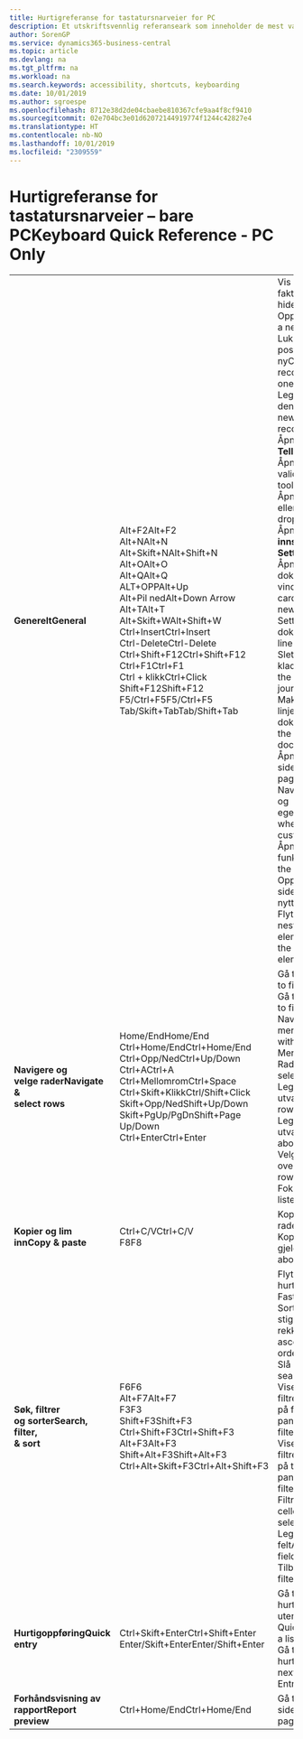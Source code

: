 ```yaml
---
title: Hurtigreferanse for tastatursnarveier for PC
description: Et utskriftsvennlig referanseark som inneholder de mest vanlige tastatursnarveiene for PC-brukere.
author: SorenGP
ms.service: dynamics365-business-central
ms.topic: article
ms.devlang: na
ms.tgt_pltfrm: na
ms.workload: na
ms.search.keywords: accessibility, shortcuts, keyboarding
ms.date: 10/01/2019
ms.author: sgroespe
ms.openlocfilehash: 8712e38d2de04cbaebe810367cfe9aa4f8cf9410
ms.sourcegitcommit: 02e704bc3e01d62072144919774f1244c42827e4
ms.translationtype: HT
ms.contentlocale: nb-NO
ms.lasthandoff: 10/01/2019
ms.locfileid: "2309559"
---
```

# <a name="keyboard-quick-reference---pc-only"></a><span data-ttu-id="5567f-103">Hurtigreferanse for tastatursnarveier – bare PC</span><span class="sxs-lookup"><span data-stu-id="5567f-103">Keyboard Quick Reference - PC Only</span></span>

||||  
|----------------|-----------|----------------|
|<span data-ttu-id="5567f-104">**Generelt**</span><span class="sxs-lookup"><span data-stu-id="5567f-104">**General**</span></span>|<span data-ttu-id="5567f-105">Alt+F2</span><span class="sxs-lookup"><span data-stu-id="5567f-105">Alt+F2</span></span><br /><span data-ttu-id="5567f-106">Alt+N</span><span class="sxs-lookup"><span data-stu-id="5567f-106">Alt+N</span></span><br /><span data-ttu-id="5567f-107">Alt+Skift+N</span><span class="sxs-lookup"><span data-stu-id="5567f-107">Alt+Shift+N</span></span><br /><span data-ttu-id="5567f-108">Alt+O</span><span class="sxs-lookup"><span data-stu-id="5567f-108">Alt+O</span></span><br /><span data-ttu-id="5567f-109">Alt+Q</span><span class="sxs-lookup"><span data-stu-id="5567f-109">Alt+Q</span></span><br /><span data-ttu-id="5567f-110">ALT+OPP</span><span class="sxs-lookup"><span data-stu-id="5567f-110">Alt+Up</span></span><br /><span data-ttu-id="5567f-111">Alt+Pil ned</span><span class="sxs-lookup"><span data-stu-id="5567f-111">Alt+Down Arrow</span></span><br /><span data-ttu-id="5567f-112">Alt+T</span><span class="sxs-lookup"><span data-stu-id="5567f-112">Alt+T</span></span><br /><span data-ttu-id="5567f-113">Alt+Skift+W</span><span class="sxs-lookup"><span data-stu-id="5567f-113">Alt+Shift+W</span></span><br /><span data-ttu-id="5567f-114">Ctrl+Insert</span><span class="sxs-lookup"><span data-stu-id="5567f-114">Ctrl+Insert</span></span><br /><span data-ttu-id="5567f-115">Ctrl-Delete</span><span class="sxs-lookup"><span data-stu-id="5567f-115">Ctrl-Delete</span></span><br /><span data-ttu-id="5567f-116">Ctrl+Shift+F12</span><span class="sxs-lookup"><span data-stu-id="5567f-116">Ctrl+Shift+F12</span></span><br /><span data-ttu-id="5567f-117">Ctrl+F1</span><span class="sxs-lookup"><span data-stu-id="5567f-117">Ctrl+F1</span></span><br /><span data-ttu-id="5567f-118">Ctrl + klikk</span><span class="sxs-lookup"><span data-stu-id="5567f-118">Ctrl+Click</span></span><br /><span data-ttu-id="5567f-119">Shift+F12</span><span class="sxs-lookup"><span data-stu-id="5567f-119">Shift+F12</span></span><br /><span data-ttu-id="5567f-120">F5/Ctrl+F5</span><span class="sxs-lookup"><span data-stu-id="5567f-120">F5/Ctrl+F5</span></span><br /><span data-ttu-id="5567f-121">Tab/Skift+Tab</span><span class="sxs-lookup"><span data-stu-id="5567f-121">Tab/Shift+Tab</span></span><br />|<span data-ttu-id="5567f-122">Vis og skjul faktaboksruten</span><span class="sxs-lookup"><span data-stu-id="5567f-122">Show and hide the FactBox pane</span></span><br /><span data-ttu-id="5567f-123">Opprett en ny post</span><span class="sxs-lookup"><span data-stu-id="5567f-123">Create a new record</span></span><br /><span data-ttu-id="5567f-124">Lukk en nylig opprettet post, og opprett en ny</span><span class="sxs-lookup"><span data-stu-id="5567f-124">Close a newly created record and create a new one</span></span><br /><span data-ttu-id="5567f-125">Legg til et nytt notat for den valgte posten</span><span class="sxs-lookup"><span data-stu-id="5567f-125">Add a new note for the selected record</span></span><br /><span data-ttu-id="5567f-126">Åpne **Fortell meg**</span><span class="sxs-lookup"><span data-stu-id="5567f-126">Open **Tell me**</span></span><br /><span data-ttu-id="5567f-127">Åpne verktøytips eller valideringsfeil</span><span class="sxs-lookup"><span data-stu-id="5567f-127">Open tooltip or validation error</span></span><br /><span data-ttu-id="5567f-128">Åpne en rullegardinmeny eller slå opp</span><span class="sxs-lookup"><span data-stu-id="5567f-128">Open a drop-down or look up</span></span><br /><span data-ttu-id="5567f-129">Åpne siden **Mine innstillinger**</span><span class="sxs-lookup"><span data-stu-id="5567f-129">Open the **My Settings** page</span></span><br /><span data-ttu-id="5567f-130">Åpne gjeldende kort eller dokument i et nytt vindu</span><span class="sxs-lookup"><span data-stu-id="5567f-130">Open the current card or document in a new window</span></span><br /><span data-ttu-id="5567f-131">Sett inn en ny linje i et dokument</span><span class="sxs-lookup"><span data-stu-id="5567f-131">Insert a new line on a document</span></span><br /><span data-ttu-id="5567f-132">Slett linjen i et dokument, kladd og forslag.</span><span class="sxs-lookup"><span data-stu-id="5567f-132">Delete the line on a document, journal, or worksheet</span></span><br /><span data-ttu-id="5567f-133">Maksimer linjeelementdelen på en dokumentside</span><span class="sxs-lookup"><span data-stu-id="5567f-133">Maximize the line items part on a document page</span></span><br /><span data-ttu-id="5567f-134">Åpne hjelpen for siden</span><span class="sxs-lookup"><span data-stu-id="5567f-134">Open help for the page</span></span><br /><span data-ttu-id="5567f-135">Navigere når du tilpasser og egendefinerer</span><span class="sxs-lookup"><span data-stu-id="5567f-135">Navigate when personalizing and customizing</span></span><br /><span data-ttu-id="5567f-136">Åpne funksjonsoversikten</span><span class="sxs-lookup"><span data-stu-id="5567f-136">Open the feature overview</span></span><br /><span data-ttu-id="5567f-137">Oppdatere / laste inn side på nytt</span><span class="sxs-lookup"><span data-stu-id="5567f-137">Refresh/reload page</span></span><br /><span data-ttu-id="5567f-138">Flytte fokus til neste/forrige element</span><span class="sxs-lookup"><span data-stu-id="5567f-138">Move focus to the next/previous element</span></span>|
|<span data-ttu-id="5567f-139">**Navigere og<br />velge rader**</span><span class="sxs-lookup"><span data-stu-id="5567f-139">**Navigate &<br />select rows**</span></span>| <span data-ttu-id="5567f-140">Home/End</span><span class="sxs-lookup"><span data-stu-id="5567f-140">Home/End</span></span><br /><span data-ttu-id="5567f-141">Ctrl+Home/End</span><span class="sxs-lookup"><span data-stu-id="5567f-141">Ctrl+Home/End</span></span> <br /><span data-ttu-id="5567f-142">Ctrl+Opp/Ned</span><span class="sxs-lookup"><span data-stu-id="5567f-142">Ctrl+Up/Down</span></span><br /><span data-ttu-id="5567f-143">Ctrl+A</span><span class="sxs-lookup"><span data-stu-id="5567f-143">Ctrl+A</span></span> <br /><span data-ttu-id="5567f-144">Ctrl+Mellomrom</span><span class="sxs-lookup"><span data-stu-id="5567f-144">Ctrl+Space</span></span><br /><span data-ttu-id="5567f-145">Ctrl+Skift+Klikk</span><span class="sxs-lookup"><span data-stu-id="5567f-145">Ctrl/Shift+Click</span></span><br /><span data-ttu-id="5567f-146">Skift+Opp/Ned</span><span class="sxs-lookup"><span data-stu-id="5567f-146">Shift+Up/Down</span></span><br /><span data-ttu-id="5567f-147">Skift+PgUp/PgDn</span><span class="sxs-lookup"><span data-stu-id="5567f-147">Shift+Page Up/Down</span></span><br /><span data-ttu-id="5567f-148">Ctrl+Enter</span><span class="sxs-lookup"><span data-stu-id="5567f-148">Ctrl+Enter</span></span>| <span data-ttu-id="5567f-149">Gå til første/siste felt</span><span class="sxs-lookup"><span data-stu-id="5567f-149">Go to first/last field</span></span><br /><span data-ttu-id="5567f-150">Gå til første/siste rad</span><span class="sxs-lookup"><span data-stu-id="5567f-150">Go to first/last row</span></span><br /><span data-ttu-id="5567f-151">Navigere uten å tape merkingen</span><span class="sxs-lookup"><span data-stu-id="5567f-151">Navigate without losing selection</span></span><br /><span data-ttu-id="5567f-152">Merke alt</span><span class="sxs-lookup"><span data-stu-id="5567f-152">Select all</span></span><br /><span data-ttu-id="5567f-153">Radvalg på/av</span><span class="sxs-lookup"><span data-stu-id="5567f-153">Toggle row selection</span></span><br /> <span data-ttu-id="5567f-154">Legge til raden(e) i utvalget</span><span class="sxs-lookup"><span data-stu-id="5567f-154">Add the row/rows to the selection</span></span><br /><span data-ttu-id="5567f-155">Legge til rad over/under utvalget</span><span class="sxs-lookup"><span data-stu-id="5567f-155">Add row above/below to selection</span></span><br /><span data-ttu-id="5567f-156">Velge synlige rader over/under</span><span class="sxs-lookup"><span data-stu-id="5567f-156">Select visible rows above/below</span></span> <br /><span data-ttu-id="5567f-157">Fokuserer ut fra listen</span><span class="sxs-lookup"><span data-stu-id="5567f-157">Focus out of the list</span></span>|
|<span data-ttu-id="5567f-158">**Kopier og lim inn**</span><span class="sxs-lookup"><span data-stu-id="5567f-158">**Copy & paste**</span></span>|<span data-ttu-id="5567f-159">Ctrl+C/V</span><span class="sxs-lookup"><span data-stu-id="5567f-159">Ctrl+C/V</span></span><br /><span data-ttu-id="5567f-160">F8</span><span class="sxs-lookup"><span data-stu-id="5567f-160">F8</span></span>|<span data-ttu-id="5567f-161">Kopier / lim inn rader</span><span class="sxs-lookup"><span data-stu-id="5567f-161">Copy/paste rows</span></span><br /><span data-ttu-id="5567f-162">Kopiere feltet over til gjeldende rad</span><span class="sxs-lookup"><span data-stu-id="5567f-162">Copy field above into current row</span></span>|
|<span data-ttu-id="5567f-163">**Søk, filtrer <br />og sorter**</span><span class="sxs-lookup"><span data-stu-id="5567f-163">**Search, filter, <br />& sort**</span></span>|<span data-ttu-id="5567f-164">F6</span><span class="sxs-lookup"><span data-stu-id="5567f-164">F6</span></span><br /><span data-ttu-id="5567f-165">Alt+F7</span><span class="sxs-lookup"><span data-stu-id="5567f-165">Alt+F7</span></span><br /><span data-ttu-id="5567f-166">F3</span><span class="sxs-lookup"><span data-stu-id="5567f-166">F3</span></span><br /><span data-ttu-id="5567f-167">Shift+F3</span><span class="sxs-lookup"><span data-stu-id="5567f-167">Shift+F3</span></span><br /><span data-ttu-id="5567f-168">Ctrl+Shift+F3</span><span class="sxs-lookup"><span data-stu-id="5567f-168">Ctrl+Shift+F3</span></span><br /><span data-ttu-id="5567f-169">Alt+F3</span><span class="sxs-lookup"><span data-stu-id="5567f-169">Alt+F3</span></span><br /><span data-ttu-id="5567f-170">Shift+Alt+F3</span><span class="sxs-lookup"><span data-stu-id="5567f-170">Shift+Alt+F3</span></span><br /><span data-ttu-id="5567f-171">Ctrl+Alt+Skift+F3</span><span class="sxs-lookup"><span data-stu-id="5567f-171">Ctrl+Alt+Shift+F3</span></span>|<span data-ttu-id="5567f-172">Flytt til neste hurtigfane</span><span class="sxs-lookup"><span data-stu-id="5567f-172">Move to next FastTab</span></span><br /><span data-ttu-id="5567f-173">Sorter kolonne i stigende/synkende rekkefølge</span><span class="sxs-lookup"><span data-stu-id="5567f-173">Sort column in ascending/descending order</span></span><br /><span data-ttu-id="5567f-174">Slå søk på/av</span><span class="sxs-lookup"><span data-stu-id="5567f-174">Toggle search</span></span><br /><span data-ttu-id="5567f-175">Vise/skjule filtreringsruten. fokusere på feltfiltre</span><span class="sxs-lookup"><span data-stu-id="5567f-175">Toggle filter pane; focus on field filters</span></span><br /><span data-ttu-id="5567f-176">Vise/skjule filtreringsruten; fokusere på totalfiltre</span><span class="sxs-lookup"><span data-stu-id="5567f-176">Toggle filter pane; focus on totals filters</span></span><br /><span data-ttu-id="5567f-177">Filtrere på den valgte celleverdien</span><span class="sxs-lookup"><span data-stu-id="5567f-177">Filter on selected cell value</span></span><br /><span data-ttu-id="5567f-178">Legg til filter for valgt felt</span><span class="sxs-lookup"><span data-stu-id="5567f-178">Add filter on selected field</span></span><br /><span data-ttu-id="5567f-179">Tilbakestill filtre</span><span class="sxs-lookup"><span data-stu-id="5567f-179">Reset filters</span></span>|
|<span data-ttu-id="5567f-180">**Hurtigoppføring**</span><span class="sxs-lookup"><span data-stu-id="5567f-180">**Quick entry**</span></span>|<span data-ttu-id="5567f-181">Ctrl+Skift+Enter</span><span class="sxs-lookup"><span data-stu-id="5567f-181">Ctrl+Shift+Enter</span></span><br /><span data-ttu-id="5567f-182">Enter/Skift+Enter</span><span class="sxs-lookup"><span data-stu-id="5567f-182">Enter/Shift+Enter</span></span>|<span data-ttu-id="5567f-183">Gå til neste hurtigoppføringsfelt utenfor en liste</span><span class="sxs-lookup"><span data-stu-id="5567f-183">Go to next Quick Entry field outside a list</span></span><br /><span data-ttu-id="5567f-184">Gå til neste/forrige hurtigoppføringsfelt</span><span class="sxs-lookup"><span data-stu-id="5567f-184">Go to next/previous Quick Entry field</span></span>|
|<span data-ttu-id="5567f-185">**Forhåndsvisning av rapport**</span><span class="sxs-lookup"><span data-stu-id="5567f-185">**Report preview**</span></span>|<span data-ttu-id="5567f-186">Ctrl+Home/End</span><span class="sxs-lookup"><span data-stu-id="5567f-186">Ctrl+Home/End</span></span>|<span data-ttu-id="5567f-187">Gå til den første/siste siden</span><span class="sxs-lookup"><span data-stu-id="5567f-187">Go to the first/last page</span></span>|

<!-- old
||||  
|----------------|-----------|----------------|
|**General**|Alt+F2<br />Alt+N<br />Alt+Q<br />Alt+Up<br />Alt+Down Arrow<br />Alt+Right Arrow<br />Alt+T<br />Ctrl+Alt+F1<br />Ctrl+F1<br />F5/Ctrl+F5<br />Tab/Shift+Tab<br />|Show and hide the FactBox pane.<br />Create a new record.<br />Open **Tell me**<br />Open tooltip or validation error<br />Open a drop-down or look up<br />See the transactions for calculated value<br />Open the **My Settings** page.<br />Inspect the page<br />Open help for the page<br />Close the current page or drop-down<br />Refresh/reload page<br />Move focus to the next/previous element|
|**Navigate &<br />select rows**| Home/End<br />Ctrl+Home/End <br />Ctrl+Up/Down<br />Ctrl+A <br />Ctrl+Space<br />Ctrl/Shift+Click<br />Shift+Up/Down<br />Shift+Page Up/Down<br />Ctrl+Enter| Go to first/last field<br />Go to first/last row<br />Navigate without losing selection<br />Select all<br />Toggle row selection<br /> Add the row/rows to the selection<br />Add row above/below to selection<br />Select visible rows above/below <br />Focus out of the list|
|**Copy & paste**|Ctrl+C<br />Ctrl+V<br />F8|Copy rows<br />Paste rows<br />Copy field above into current row|
|**Search, filter, <br />& sort**|Alt+F7<br />F3<br />Shift+F3<br />Ctrl+Shift+F3<br />Alt+F3<br />Shift+Alt+F3<br />Ctrl+Alt+Shift+F3|Move to next FastTab.<br />Sort column in ascending/descending order<br />Toggle search<br />Toggle filter pane; focus on field filters<br />Toggle filter pane; focus on totals filters<br />Filter on selected cell value<br />Add filter on selected field<br />Reset filters|
|**Quick entry**|Ctrl+Shift+Enter<br />Enter/Shift+Enter|Go to next Quick Entry field outside a list<br />Go to next/previous Quick Entry field|
|**Report preview**|Up/Down<br />Right/Left<br />Ctrl+Home/End<br />Page Up/Down|Scroll up and down the page<br />Scroll to the right/left <br />Go to the first/last page<br />Go to the previous/next page|
-->

